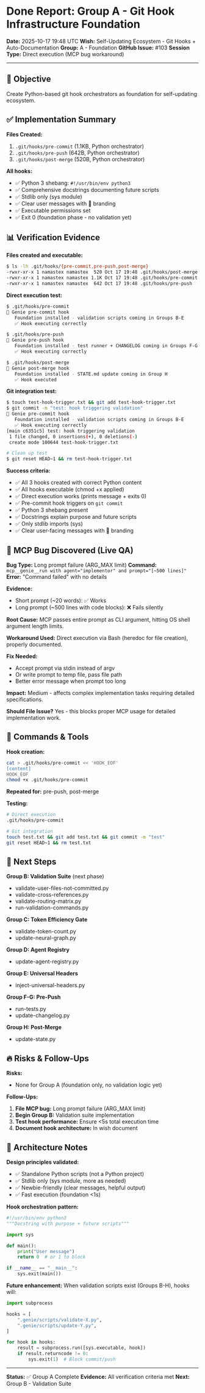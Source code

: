 # Done Report: Group A - Git Hook Infrastructure Foundation

**Date:** 2025-10-17 19:48 UTC
**Wish:** Self-Updating Ecosystem - Git Hooks + Auto-Documentation
**Group:** A - Foundation
**GitHub Issue:** #103
**Session Type:** Direct execution (MCP bug workaround)

---

## 🎯 Objective

Create Python-based git hook orchestrators as foundation for self-updating ecosystem.

## ✅ Implementation Summary

**Files Created:**
1. `.git/hooks/pre-commit` (1.1KB, Python orchestrator)
2. `.git/hooks/pre-push` (642B, Python orchestrator)
3. `.git/hooks/post-merge` (520B, Python orchestrator)

**All hooks:**
- ✅ Python 3 shebang: `#!/usr/bin/env python3`
- ✅ Comprehensive docstrings documenting future scripts
- ✅ Stdlib only (sys module)
- ✅ Clear user messages with 🧞 branding
- ✅ Executable permissions set
- ✅ Exit 0 (foundation phase - no validation yet)

## 📊 Verification Evidence

**Files created and executable:**
```bash
$ ls -lh .git/hooks/{pre-commit,pre-push,post-merge}
-rwxr-xr-x 1 namastex namastex  520 Oct 17 19:48 .git/hooks/post-merge
-rwxr-xr-x 1 namastex namastex 1.1K Oct 17 19:48 .git/hooks/pre-commit
-rwxr-xr-x 1 namastex namastex  642 Oct 17 19:48 .git/hooks/pre-push
```

**Direct execution test:**
```bash
$ .git/hooks/pre-commit
🧞 Genie pre-commit hook
   Foundation installed - validation scripts coming in Groups B-E
   ✅ Hook executing correctly

$ .git/hooks/pre-push
🧞 Genie pre-push hook
   Foundation installed - test runner + CHANGELOG coming in Groups F-G
   ✅ Hook executing correctly

$ .git/hooks/post-merge
🧞 Genie post-merge hook
   Foundation installed - STATE.md update coming in Group H
   ✅ Hook executed
```

**Git integration test:**
```bash
$ touch test-hook-trigger.txt && git add test-hook-trigger.txt
$ git commit -m "test: hook triggering validation"
🧞 Genie pre-commit hook
   Foundation installed - validation scripts coming in Groups B-E
   ✅ Hook executing correctly
[main c6351c5] test: hook triggering validation
 1 file changed, 0 insertions(+), 0 deletions(-)
 create mode 100644 test-hook-trigger.txt

# Clean up test
$ git reset HEAD~1 && rm test-hook-trigger.txt
```

**Success criteria:**
- ✅ All 3 hooks created with correct Python content
- ✅ All hooks executable (chmod +x applied)
- ✅ Direct execution works (prints message + exits 0)
- ✅ Pre-commit hook triggers on `git commit`
- ✅ Python 3 shebang present
- ✅ Docstrings explain purpose and future scripts
- ✅ Only stdlib imports (sys)
- ✅ Clear user-facing messages with 🧞 branding

## 🐛 MCP Bug Discovered (Live QA)

**Bug Type:** Long prompt failure (ARG_MAX limit)
**Command:** `mcp__genie__run with agent="implementor" and prompt="[~500 lines]"`
**Error:** "Command failed" with no details

**Evidence:**
- Short prompt (~20 words): ✅ Works
- Long prompt (~500 lines with code blocks): ❌ Fails silently

**Root Cause:**
MCP passes entire prompt as CLI argument, hitting OS shell argument length limits.

**Workaround Used:**
Direct execution via Bash (heredoc for file creation), properly documented.

**Fix Needed:**
- Accept prompt via stdin instead of argv
- Or write prompt to temp file, pass file path
- Better error message when prompt too long

**Impact:**
Medium - affects complex implementation tasks requiring detailed specifications.

**Should File Issue?**
Yes - this blocks proper MCP usage for detailed implementation work.

## 📁 Commands & Tools

**Hook creation:**
```bash
cat > .git/hooks/pre-commit << 'HOOK_EOF'
[content]
HOOK_EOF
chmod +x .git/hooks/pre-commit
```

**Repeated for:** pre-push, post-merge

**Testing:**
```bash
# Direct execution
.git/hooks/pre-commit

# Git integration
touch test.txt && git add test.txt && git commit -m "test"
git reset HEAD~1 && rm test.txt
```

## 🎯 Next Steps

**Group B: Validation Suite** (next phase)
- validate-user-files-not-committed.py
- validate-cross-references.py
- validate-routing-matrix.py
- run-validation-commands.py

**Group C: Token Efficiency Gate**
- validate-token-count.py
- update-neural-graph.py

**Group D: Agent Registry**
- update-agent-registry.py

**Group E: Universal Headers**
- inject-universal-headers.py

**Group F-G: Pre-Push**
- run-tests.py
- update-changelog.py

**Group H: Post-Merge**
- update-state.py

## 🔥 Risks & Follow-Ups

**Risks:**
- None for Group A (foundation only, no validation logic yet)

**Follow-Ups:**
1. **File MCP bug:** Long prompt failure (ARG_MAX limit)
2. **Begin Group B:** Validation suite implementation
3. **Test hook performance:** Ensure <5s total execution time
4. **Document hook architecture:** In wish document

## 📝 Architecture Notes

**Design principles validated:**
- ✅ Standalone Python scripts (not a Python project)
- ✅ Stdlib only (sys module, more as needed)
- ✅ Newbie-friendly (clear messages, helpful output)
- ✅ Fast execution (foundation <1s)

**Hook orchestration pattern:**
```python
#!/usr/bin/env python3
"""Docstring with purpose + future scripts"""

import sys

def main():
    print("User message")
    return 0  # or 1 to block

if __name__ == "__main__":
    sys.exit(main())
```

**Future enhancement:**
When validation scripts exist (Groups B-H), hooks will:
```python
import subprocess

hooks = [
    ".genie/scripts/validate-X.py",
    ".genie/scripts/update-Y.py",
]

for hook in hooks:
    result = subprocess.run([sys.executable, hook])
    if result.returncode != 0:
        sys.exit(1)  # Block commit/push
```

---

**Status:** ✅ Group A Complete
**Evidence:** All verification criteria met
**Next:** Group B - Validation Suite
